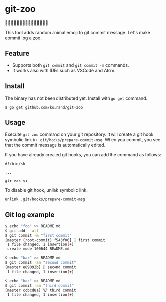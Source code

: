 git-zoo
===

🐶🐱🐭🐹🐰🦊🐻🐼🐨🐯🦁🐮🐷🐸🐵

This tool adds random animal emoji to git commit message. Let's make commit log a zoo.

## Feature
- Supports both `git commit` and `git commit -m` commands.
- It works also with IDEs such as VSCode and Atom.

## Install

The binary has not been distributed yet. Install with `go get` command.

```bash
$ go get github.com/koirand/git-zoo
```

## Usage
Execute `git zoo` command on your git repository. It will create a git hook symbolic link in `.git/hooks/prepare-commit-msg`. When you commit, you see that the commit message is automatically edited.

If you have already created git hooks, you can add the command as follows:

```
#!/bin/sh

...

git zoo $1
```

To disable git hook, unlink symbolic link.
```
unlink .git/hooks/prepare-commit-msg
```

## Git log example

```bash
$ echo "foo" >> README.md
$ git add --all
$ git commit -m "first commit"
[master (root-commit) f543f06] 🦁 first commit
 1 file changed, 1 insertion(+)
 create mode 100644 README.md

$ echo "bar" >> README.md
$ git commit -am "second commit"
[master e89092b] 🐸 second commit
 1 file changed, 1 insertion(+)

$ echo "baz" >> README.md
$ git commit -am "third commit"
[master ccbcd8a] 🐮 third commit
 1 file changed, 1 insertion(+)
```

